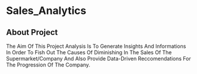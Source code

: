 # Sales_Analytics
## About Project
The Aim Of This Project Analysis Is To Generate Insights And Informations In Order To Fish Out The Causes Of Diminishing In The Sales Of The Supermarket/Company And Also Provide Data-Driven Reccomendations For The Progression Of The Company.

